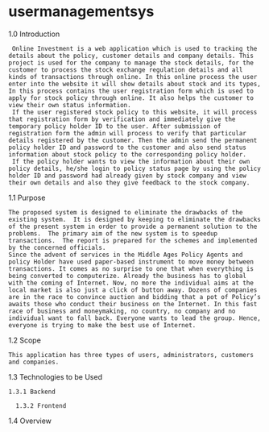 # usermanagementsys
1.0 Introduction

	 Online Investment is a web application which is used to tracking the details about the policy, customer details and company details. This project is used for the company to manage the stock details, for the customer to process the stock exchange regulation details and all kinds of transactions through online. In this online process the user enter into the website it will show details about stock and its types, In this process contains the user registration form which is used to apply for stock policy through online. It also helps the customer to view their own status information.
	 If the user registered stock policy to this website, it will process that registration form by verification and immediately give the temporary policy holder ID to the user. After submission of registration form the admin will process to verify that particular details registered by the customer. Then the admin send the permanent policy holder ID and password to the customer and also send status information about stock policy to the corresponding policy holder.
	 If the policy holder wants to view the information about their own policy details, he/she login to policy status page by using the policy holder ID and password had already given by stock company and view their own details and also they give feedback to the stock company.

1.1 Purpose

	The proposed system is designed to eliminate the drawbacks of the existing system.  It is designed by keeping to eliminate the drawbacks of the present system in order to provide a permanent solution to the problems.  The primary aim of the new system is to speedup transactions.  The report is prepared for the schemes and implemented by the concerned officials.
	Since the advent of services in the Middle Ages Policy Agents and policy Holder have used paper-based instrument to move money between transactions. It comes as no surprise to one that when everything is being converted to computerize. Already the business has to global with the coming of Internet. Now, no more the individual aims at the local market is also just a click of button away. Dozens of companies are in the race to convince auction and bidding that a pot of Policy’s awaits those who conduct their business on the Internet. In this fast race of business and moneymaking, no country, no company and no individual want to fall back. Everyone wants to lead the group. Hence, everyone is trying to make the best use of Internet.


1.2 Scope
	
	This application has three types of users, administrators, customers and companies. 

1.3 Technologies to be Used

	1.3.1 Backend
              
      1.3.2 Frontend

1.4 Overview









